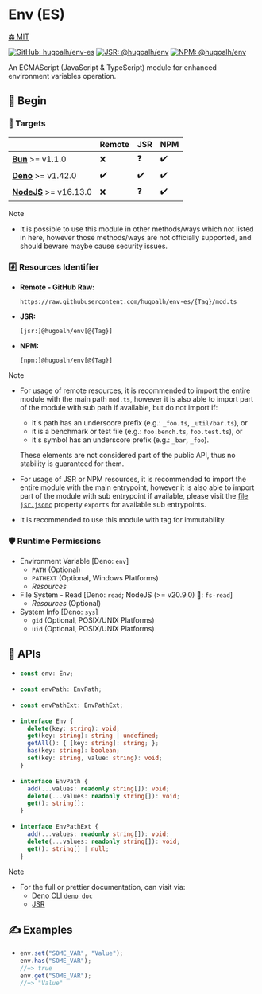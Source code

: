 # Env (ES)

[**⚖️** MIT](./LICENSE.md)

[![GitHub: hugoalh/env-es](https://img.shields.io/github/v/release/hugoalh/env-es?label=hugoalh/env-es&labelColor=181717&logo=github&logoColor=ffffff&sort=semver&style=flat "GitHub: hugoalh/env-es")](https://github.com/hugoalh/env-es)
[![JSR: @hugoalh/env](https://img.shields.io/jsr/v/@hugoalh/env?label=@hugoalh/env&labelColor=F7DF1E&logo=jsr&logoColor=000000&style=flat "JSR: @hugoalh/env")](https://jsr.io/@hugoalh/env)
[![NPM: @hugoalh/env](https://img.shields.io/npm/v/@hugoalh/env?label=@hugoalh/env&labelColor=CB3837&logo=npm&logoColor=ffffff&style=flat "NPM: @hugoalh/env")](https://www.npmjs.com/package/@hugoalh/env)

An ECMAScript (JavaScript & TypeScript) module for enhanced environment variables operation.

## 🔰 Begin

### 🎯 Targets

|  | **Remote** | **JSR** | **NPM** |
|:--|:--|:--|:--|
| **[Bun](https://bun.sh/)** >= v1.1.0 | ❌ | ❓ | ✔️ |
| **[Deno](https://deno.land/)** >= v1.42.0 | ✔️ | ✔️ | ✔️ |
| **[NodeJS](https://nodejs.org/)** >= v16.13.0 | ❌ | ❓ | ✔️ |

> [!NOTE]
> - It is possible to use this module in other methods/ways which not listed in here, however those methods/ways are not officially supported, and should beware maybe cause security issues.

### #️⃣ Resources Identifier

- **Remote - GitHub Raw:**
  ```
  https://raw.githubusercontent.com/hugoalh/env-es/{Tag}/mod.ts
  ```
- **JSR:**
  ```
  [jsr:]@hugoalh/env[@{Tag}]
  ```
- **NPM:**
  ```
  [npm:]@hugoalh/env[@{Tag}]
  ```

> [!NOTE]
> - For usage of remote resources, it is recommended to import the entire module with the main path `mod.ts`, however it is also able to import part of the module with sub path if available, but do not import if:
>
>   - it's path has an underscore prefix (e.g.: `_foo.ts`, `_util/bar.ts`), or
>   - it is a benchmark or test file (e.g.: `foo.bench.ts`, `foo.test.ts`), or
>   - it's symbol has an underscore prefix (e.g.: `_bar`, `_foo`).
>
>   These elements are not considered part of the public API, thus no stability is guaranteed for them.
> - For usage of JSR or NPM resources, it is recommended to import the entire module with the main entrypoint, however it is also able to import part of the module with sub entrypoint if available, please visit the [file `jsr.jsonc`](./jsr.jsonc) property `exports` for available sub entrypoints.
> - It is recommended to use this module with tag for immutability.

### 🛡️ Runtime Permissions

- Environment Variable \[Deno: `env`\]
  - `PATH` (Optional)
  - `PATHEXT` (Optional, Windows Platforms)
  - *Resources*
- File System - Read \[Deno: `read`; NodeJS (>= v20.9.0) 🧪: `fs-read`\]
  - *Resources* (Optional)
- System Info \[Deno: `sys`\]
  - `gid` (Optional, POSIX/UNIX Platforms)
  - `uid` (Optional, POSIX/UNIX Platforms)

## 🧩 APIs

- ```ts
  const env: Env;
  ```
- ```ts
  const envPath: EnvPath;
  ```
- ```ts
  const envPathExt: EnvPathExt;
  ```
- ```ts
  interface Env {
    delete(key: string): void;
    get(key: string): string | undefined;
    getAll(): { [key: string]: string; };
    has(key: string): boolean;
    set(key: string, value: string): void;
  }
  ```
- ```ts
  interface EnvPath {
    add(...values: readonly string[]): void;
    delete(...values: readonly string[]): void;
    get(): string[];
  }
  ```
- ```ts
  interface EnvPathExt {
    add(...values: readonly string[]): void;
    delete(...values: readonly string[]): void;
    get(): string[] | null;
  }
  ```

> [!NOTE]
> - For the full or prettier documentation, can visit via:
>   - [Deno CLI `deno doc`](https://docs.deno.com/runtime/reference/cli/documentation_generator/)
>   - [JSR](https://jsr.io/@hugoalh/env)

## ✍️ Examples

- ```ts
  env.set("SOME_VAR", "Value");
  env.has("SOME_VAR");
  //=> true
  env.get("SOME_VAR");
  //=> "Value"
  ```
